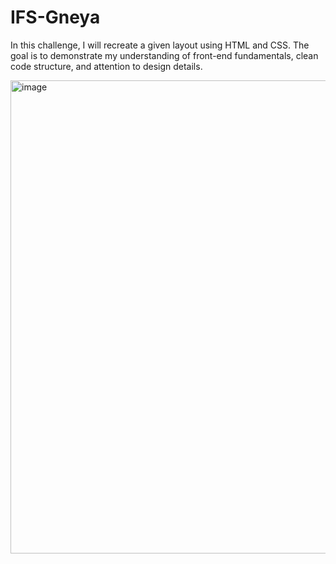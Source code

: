 # IFS-Gneya
In this challenge, I will recreate a given layout using HTML and CSS. The goal is to demonstrate my understanding of front-end fundamentals, clean code structure, and attention to design details.

<img width="1919" height="757" alt="image" src="https://github.com/user-attachments/assets/6064c0c1-068a-4a5c-94ff-76e7eeb41c0a" />
